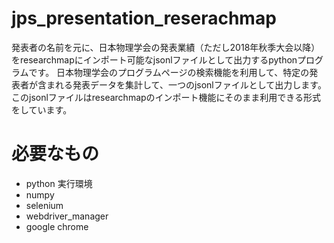 # jps_presentation_reserachmap
発表者の名前を元に、日本物理学会の発表業績（ただし2018年秋季大会以降）をresearchmapにインポート可能なjsonlファイルとして出力するpythonプログラムです。
日本物理学会のプログラムページの検索機能を利用して、特定の発表者が含まれる発表データを集計して、一つのjsonlファイルとして出力します。
このjsonlファイルはresearchmapのインポート機能にそのまま利用できる形式をしています。

# 必要なもの
- python 実行環境
- numpy
- selenium
- webdriver_manager
- google chrome

